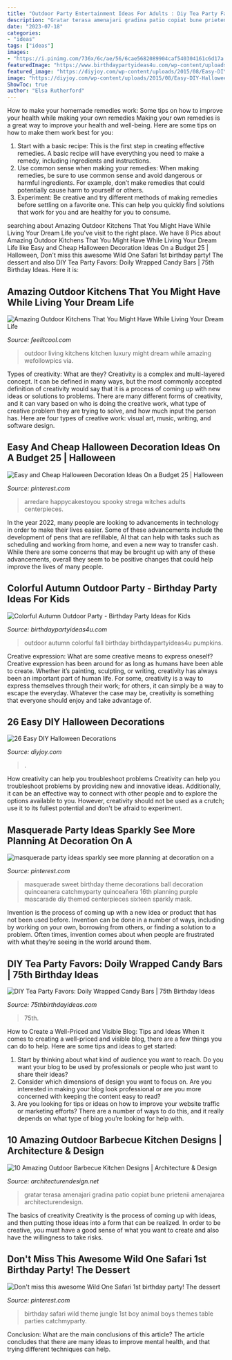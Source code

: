 ```yaml
---
title: "Outdoor Party Entertainment Ideas For Adults : Diy Tea Party Favors: Doily Wrapped Candy Bars"
description: "Gratar terasa amenajari gradina patio copiat bune prietenii amenajarea architecturendesign"
date: "2023-07-18"
categories:
- "ideas"
tags: ["ideas"]
images:
- "https://i.pinimg.com/736x/6c/ae/56/6cae5682089904caf540304161c6d17a.jpg"
featuredImage: "https://www.birthdaypartyideas4u.com/wp-content/uploads/2016/09/Colorful-Autumn-Outdoor-Party-Pumpkins-600x899.jpg"
featured_image: "https://diyjoy.com/wp-content/uploads/2015/08/Easy-DIY-Halloween-Decorations-24.jpg"
image: "https://diyjoy.com/wp-content/uploads/2015/08/Easy-DIY-Halloween-Decorations-24.jpg"
ShowToc: true
author: "Elsa Rutherford"
---
```



How to make your homemade remedies work: Some tips on how to improve your health while making your own remedies
Making your own remedies is a great way to improve your health and well-being. Here are some tips on how to make them work best for you: 
1. Start with a basic recipe: This is the first step in creating effective remedies. A basic recipe will have everything you need to make a remedy, including ingredients and instructions. 
2. Use common sense when making your remedies: When making remedies, be sure to use common sense and avoid dangerous or harmful ingredients. For example, don’t make remedies that could potentially cause harm to yourself or others. 
3. Experiment: Be creative and try different methods of making remedies before settling on a favorite one. This can help you quickly find solutions that work for you and are healthy for you to consume.

	

		
searching about Amazing Outdoor Kitchens That You Might Have While Living Your Dream Life you've visit to the right place. We have 8 Pics about Amazing Outdoor Kitchens That You Might Have While Living Your Dream Life like Easy and Cheap Halloween Decoration Ideas On a Budget 25 | Halloween, Don&#039;t miss this awesome Wild One Safari 1st birthday party! The dessert and also DIY Tea Party Favors: Doily Wrapped Candy Bars | 75th Birthday Ideas. Here it is:
		
    
## Amazing Outdoor Kitchens That You Might Have While Living Your Dream Life

<img loading=lazy src="http://feelitcool.com/wp-content/uploads/2016/02/luxury-outdoor-kitchen.jpg" onerror="this.onerror=null;this.src='https://tse4.mm.bing.net/th?id=OIP.j3LtaKPbfU_RX-VVBPuZ6AHaGm&amp;pid=15.1';" alt="Amazing Outdoor Kitchens That You Might Have While Living Your Dream Life">

_Source: feelitcool.com_

>outdoor living kitchens kitchen luxury might dream while amazing wefollowpics via. 

	

Types of creativity: What are they?
Creativity is a complex and multi-layered concept. It can be defined in many ways, but the most commonly accepted definition of creativity would say that it is a process of coming up with new ideas or solutions to problems. There are many different forms of creativity, and it can vary based on who is doing the creative work, what type of creative problem they are trying to solve, and how much input the person has. Here are four types of creative work: visual art, music, writing, and software design.

    
## Easy And Cheap Halloween Decoration Ideas On A Budget 25 | Halloween

<img loading=lazy src="https://i.pinimg.com/736x/6c/ae/56/6cae5682089904caf540304161c6d17a.jpg" onerror="this.onerror=null;this.src='https://tse1.mm.bing.net/th?id=OIP.FNFbhqWdrbx0oKxRwb_lSwHaIJ&amp;pid=15.1';" alt="Easy and Cheap Halloween Decoration Ideas On a Budget 25 | Halloween">

_Source: pinterest.com_

>arredare happycakestoyou spooky strega witches adults centerpieces. 

	

In the year 2022, many people are looking to advancements in technology in order to make their lives easier. Some of these advancements include the development of pens that are refillable, AI that can help with tasks such as scheduling and working from home, and even a new way to transfer cash. While there are some concerns that may be brought up with any of these advancements, overall they seem to be positive changes that could help improve the lives of many people.

    
## Colorful Autumn Outdoor Party - Birthday Party Ideas For Kids

<img loading=lazy src="https://www.birthdaypartyideas4u.com/wp-content/uploads/2016/09/Colorful-Autumn-Outdoor-Party-Pumpkins-600x899.jpg" onerror="this.onerror=null;this.src='https://tse3.mm.bing.net/th?id=OIP.MnmxPksGunYo6anxQx47GQHaLG&amp;pid=15.1';" alt="Colorful Autumn Outdoor Party - Birthday Party Ideas for Kids">

_Source: birthdaypartyideas4u.com_

>outdoor autumn colorful fall birthday birthdaypartyideas4u pumpkins. 

	

Creative expression: What are some creative means to express oneself?
Creative expression has been around for as long as humans have been able to create. Whether it’s painting, sculpting, or writing, creativity has always been an important part of human life. For some, creativity is a way to express themselves through their work; for others, it can simply be a way to escape the everyday. Whatever the case may be, creativity is something that everyone should enjoy and take advantage of.

    
## 26 Easy DIY Halloween Decorations

<img loading=lazy src="https://diyjoy.com/wp-content/uploads/2015/08/Easy-DIY-Halloween-Decorations-24.jpg" onerror="this.onerror=null;this.src='https://tse3.mm.bing.net/th?id=OIP.6F0jK1Cgqbmr8Op42ywu0QHaLG&amp;pid=15.1';" alt="26 Easy DIY Halloween Decorations">

_Source: diyjoy.com_

>. 

	

How creativity can help you troubleshoot problems
Creativity can help you troubleshoot problems by providing new and innovative ideas. Additionally, it can be an effective way to connect with other people and to explore the options available to you. However, creativity should not be used as a crutch; use it to its fullest potential and don't be afraid to experiment.

    
## Masquerade Party Ideas Sparkly See More Planning At Decoration On A

<img loading=lazy src="https://i.pinimg.com/736x/2e/13/71/2e137131ab394a48b02a5d5ca4b99120.jpg" onerror="this.onerror=null;this.src='https://tse4.mm.bing.net/th?id=OIP.j1ho4EBHZl_kyGSivUiOTgAAAA&amp;pid=15.1';" alt="masquerade party ideas sparkly see more planning at decoration on a">

_Source: pinterest.com_

>masquerade sweet birthday theme decorations ball decoration quinceanera catchmyparty quinceañera 16th planning purple mascarade diy themed centerpieces sixteen sparkly mask. 

	

Invention is the process of coming up with a new idea or product that has not been used before. Invention can be done in a number of ways, including by working on your own, borrowing from others, or finding a solution to a problem. Often times, invention comes about when people are frustrated with what they’re seeing in the world around them.

    
## DIY Tea Party Favors: Doily Wrapped Candy Bars | 75th Birthday Ideas

<img loading=lazy src="https://www.75thbirthdayideas.com/wp-content/uploads/2014/03/db55303306994d9d7708fa8a496d3149.jpg" onerror="this.onerror=null;this.src='https://tse2.mm.bing.net/th?id=OIP.DvP61oKXHx9_WV6bYauY2wHaLH&amp;pid=15.1';" alt="DIY Tea Party Favors: Doily Wrapped Candy Bars | 75th Birthday Ideas">

_Source: 75thbirthdayideas.com_

>75th. 

	

How to Create a Well-Priced and Visible Blog: Tips and Ideas
When it comes to creating a well-priced and visible blog, there are a few things you can do to help. Here are some tips and ideas to get started: 
1. Start by thinking about what kind of audience you want to reach. Do you want your blog to be used by professionals or people who just want to share their ideas? 
2. Consider which dimensions of design you want to focus on. Are you interested in making your blog look professional or are you more concerned with keeping the content easy to read? 
3. Are you looking for tips or ideas on how to improve your website traffic or marketing efforts? There are a number of ways to do this, and it really depends on what type of blog you’re looking for help with. 

    
## 10 Amazing Outdoor Barbecue Kitchen Designs | Architecture &amp; Design

<img loading=lazy src="https://cdn.architecturendesign.net/wp-content/uploads/2014/09/775.jpg" onerror="this.onerror=null;this.src='https://tse1.mm.bing.net/th?id=OIP.IzXf-7OyuB_Jq-RBxxvOFAHaE8&amp;pid=15.1';" alt="10 Amazing Outdoor Barbecue Kitchen Designs | Architecture &amp; Design">

_Source: architecturendesign.net_

>gratar terasa amenajari gradina patio copiat bune prietenii amenajarea architecturendesign. 

	

The basics of creativity
Creativity is the process of coming up with ideas, and then putting those ideas into a form that can be realized. In order to be creative, you must have a good sense of what you want to create and also have the willingness to take risks.

    
## Don&#039;t Miss This Awesome Wild One Safari 1st Birthday Party! The Dessert

<img loading=lazy src="https://i.pinimg.com/736x/e5/12/ef/e512ef28829062266b2aaf35874b20fd.jpg" onerror="this.onerror=null;this.src='https://tse3.mm.bing.net/th?id=OIP.8q_zKkVfS1FnKtNe5AUSigHaLk&amp;pid=15.1';" alt="Don&#039;t miss this awesome Wild One Safari 1st birthday party! The dessert">

_Source: pinterest.com_

>birthday safari wild theme jungle 1st boy animal boys themes table parties catchmyparty. 

	

Conclusion: What are the main conclusions of this article?
The article concludes that there are many ideas to improve mental health, and that trying different techniques can help.

